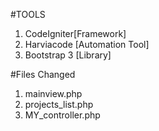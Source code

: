 #TOOLS
1. CodeIgniter[Framework]
2. Harviacode [Automation Tool]
3. Bootstrap 3 [Library]

#Files Changed
1. mainview.php
2. projects_list.php
3. MY_controller.php
